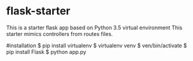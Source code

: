 # flask-starter
This is a starter flask app based on Python 3.5 virtual environment
This starter mimics controllers from routes files.

#installation
$ pip install virtualenv
$ virtualenv venv
$ ven/bin/activate
$ pip install Flask
$ python app.py
